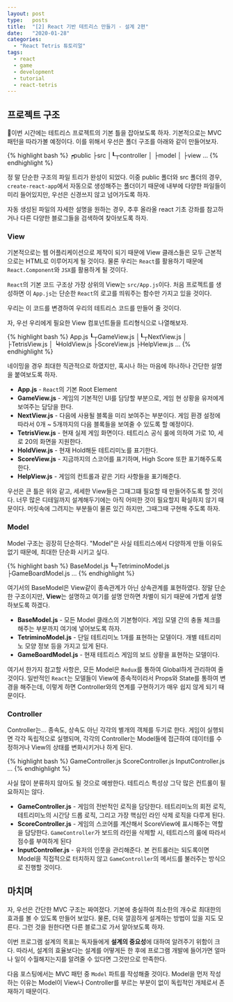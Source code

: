 ```yaml
---
layout: post
type:   posts
title:  "[2] React 기반 테트리스 만들기 - 설계 2편"
date:   "2020-01-28"
categories:
  - "React Tetris 튜토리얼"
tags:
  - react
  - game
  - development
  - tutorial
  - react-tetris
---
```


## 프로젝트 구조

이번 시간에는 테트리스 프로젝트의 기본 틀을 잡아보도록 하자. 기본적으로는 MVC 패턴을 따라가볼 예정이다. 이를 위해서 우선은 폴더 구조를 아래와 같이 만들어보자.

{% highlight bash %}
┍public
├src
│┖┬controller
│ ├model
│ ├view
...
{% endhighlight %}

정 말 단순한 구조의 파일 트리가 완성이 되었다. 이중 public 폴더와 src 폴더의 경우, <code>create-react-app</code>에서 자동으로 생성해주는 폴더이기 때문에 내부에 다양한 파일들이 미리 들어있지만, 우선은 신경쓰지 않고 넘어가도록 하자.

자동 생성된 파일의 자세한 설명을 원하는 경우, 추후 올라올 react 기초 강좌를 참고하거나 다른 다양한 블로그들을 검색하여 찾아보도록 하자.


### View
기본적으로는 웹 어플리케이션으로 제작이 되기 때문에 View 클래스들은 모두 근본적으로는 HTML로 이루어지게 될 것이다. 물론 우리는 <code>React</code>를 활용하기 때문에 <code>React.Component</code>와 <code>JSX</code>를 활용하게 될 것이다.

<code>React</code>의 기본 코드 구조상 가장 상위의 View는 <code>src/App.js</code>이다. 처음 프로젝트를 생성하면 이 <code>App.js</code>는 단순한 <code>React</code>의 로고를 띄워주는 함수만 가지고 있을 것이다.

우리는 이 코드를 변경하여 우리의 테트리스 코드를 만들어 줄 것이다.

자, 우선 우리에게 필요한 View 컴포넌트들을 트리형식으로 나열해보자.

{% highlight bash %}
App.js
┖┬GameView.js
 │┖┬NextView.js
 │ ├TetrisView.js
 │ ┕HoldView.js
 ├ScoreView.js
 ├HelpView.js
...
{% endhighlight %}

네이밍을 경우 최대한 직관적으로 하였지만, 혹시나 하는 마음에 하나하나 간단한 설명을 붙여보도록 하자.

* **App.js** - <code>React</code>의 기본 Root Element
* **GameView.js** - 게임의 기본적인 UI를 담당할 부분으로, 게임 현 상황을 유저에게 보여주는 담당을 한다.
* **NextView.js** - 다음에 사용될 블록을 미리 보여주는 부분이다. 게임 환경 설정에 따라서 0개 ~ 5개까지의 다음 블록들을 보여줄 수 있도록 할 예정이다.
* **TetrisView.js** - 현재 실제 게임 화면이다. 테트리스 공식 룰에 의하여 가로 10, 세로 20의 화면을 지원한다.
* **HoldView.js** - 현재 Hold해둔 테트리미노를 표기한다.
* **ScoreView.js** - 지금까지의 스코어를 표기하며, High Score 또한 표기해주도록 한다.
* **HelpView.js** - 게임의 컨트롤과 같은 기타 사항들을 표기해준다.

우선은 큰 틀은 위와 같고, 세세한 View들은 그때그떄 필요할 때 만들어주도록 할 것이다. 너무 많은 디테일까지 설계해두기에는 아직 어떠한 것이 필요할지 확실하지 않기 때문이다. 머릿속에 그려지는 부분들이 물론 있긴 하지만, 그때그때 구현해 주도록 하자.


### Model
Model 구조는 굉장히 단순하다. "Model"은 사실 테트리스에서 다양하게 만들 이유도 없기 때문에, 최대한 단순화 시키고 싶다.

{% highlight bash %}
BaseModel.js
┖┬TetriminoModel.js
 ├GameBoardModel.js
...
{% endhighlight %}

여기서의 BaseModel은 View같이 종속관계가 아닌 상속관계를 표현하였다. 정말 단순한 구조이지만, **View**는 설명하고 여기를 설명 안하면 차별이 되기 때문에 가볍게 설명하보도록 하겠다.

* **BaseModel.js** - 모든 Model 클래스의 기본형이다. 게임 모델 간의 충돌 체크를 해주는 부분까지 여기에 넣어보도록 하자.
* **TetriminoModel.js** - 단일 테트리미노 1개를 표현하는 모델이다. 개별 테트리미노 모양 정보 등을 가지고 있게 된다.
* **GameBoardModel.js** - 현재 테트리스 게임의 보드 상황을 표현하는 모델이다.

여기서 한가지 참고할 사항은, 모든 Model은 <code>Redux</code>를 통하여 Global하게 관리하여 줄 것이다. 일반적인 <code>React</code>는 모델들이 View에 종속적이라서 Props와 State를 통하여 변경을 해주는데, 이렇게 하면 Controller와의 연계를 구현하기가 매우 쉽지 않게 되기 때문이다.


### Controller
Controller는... 종속도, 상속도 아닌 각각의 별개의 객체를 두기로 한다. 게임이 실행되면 각각 독립적으로 실행되며, 각각의 Controller는 Model들에 접근하여 데이터를 수정하거나 View의 상태를 변화시키거나 하게 된다.

{% highlight bash %}
GameController.js
ScoreController.js
InputController.js
...
{% endhighlight %}

사실 많이 분류하지 않아도 될 것으로 예쌍한다. 테트리스 특성상 그닥 많은 컨트롤이 필요하지는 않다.

* **GameController.js** - 게임의 전반적인 로직을 담당한다. 테트리미노의 회전 로직, 테트리미노의 시간당 드롭 로직, 그리고 가장 핵심인 라인 삭제 로직을 다루게 된다.
* **ScoreController.js** - 게임의 스코어를 계산해서 ScoreView에 표시해주는 역할을 담당한다. <code>GameController</code>가 보드의 라인을 삭제할 시, 테트리스의 룰에 따라서 점수를 부여하게 된다
* **InputController.js** - 유저의 인풋을 관리해준다. 본 컨트롤러는 되도록이면 Model을 직접적으로 터치하지 않고 <code>GameController</code>의 메서드를 불러주는 방식으로 진행할 것이다.


## 마치며

자, 우선은 간단한 MVC 구조는 짜여졌다. 기본에 충실하여 최소한의 개수로 최대한의 효과를 볼 수 있도록 만들어 보았다. 물론, 더욱 깔끔하게 설계하는 방법이 있을 지도 모른다. 그런 것을 원한다면 다른 블로그로 가서 알아보도록 하자.

이번 프로그램 설계의 목표는 독자들에게 **설계의 중요성**에 대하여 알려주기 위함이 크다. 따라서, 설계의 효율보다는 설계를 어떻게든 한 후에 프로그램 개발에 들어가면 얼마나 일이 수월해지는지를 알려줄 수 있다면 그것만으로 만족한다.

다음 포스팅에서는 MVC 패턴 중 <code>Model</code> 파트를 작성해줄 것이다. Model을 먼저 작성하는 이유는 Model이 View나 Controller를 부르는 부분이 없이 독립적인 개체로서 존재하기 때문이다.



<!--
Code Highlight
{% highlight ruby %}
def foo
  puts 'foo'
end
{% endhighlight %}
-->